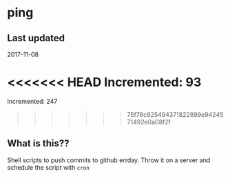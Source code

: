 # ping

## Last updated
2017-11-08

<<<<<<< HEAD
Incremented: 93
=======
Incremented: 247
>>>>>>> 75f78c925494371822899e9424571492e0a08f2f

## What is this?? 
Shell scripts to push commits to github errday. Throw it on a server and schedule the script with `cron`
